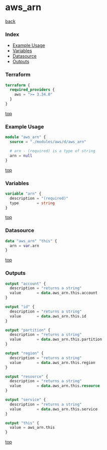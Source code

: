 # aws_arn

[back](../aws.md)

### Index

- [Example Usage](#example-usage)
- [Variables](#variables)
- [Datasource](#datasource)
- [Outputs](#outputs)

### Terraform

```terraform
terraform {
  required_providers {
    aws = ">= 3.34.0"
  }
}
```

[top](#index)

### Example Usage

```terraform
module "aws_arn" {
  source = "./modules/aws/d/aws_arn"

  # arn - (required) is a type of string
  arn = null
}
```

[top](#index)

### Variables

```terraform
variable "arn" {
  description = "(required)"
  type        = string
}
```

[top](#index)

### Datasource

```terraform
data "aws_arn" "this" {
  arn = var.arn
}
```

[top](#index)

### Outputs

```terraform
output "account" {
  description = "returns a string"
  value       = data.aws_arn.this.account
}

output "id" {
  description = "returns a string"
  value       = data.aws_arn.this.id
}

output "partition" {
  description = "returns a string"
  value       = data.aws_arn.this.partition
}

output "region" {
  description = "returns a string"
  value       = data.aws_arn.this.region
}

output "resource" {
  description = "returns a string"
  value       = data.aws_arn.this.resource
}

output "service" {
  description = "returns a string"
  value       = data.aws_arn.this.service
}

output "this" {
  value = aws_arn.this
}
```

[top](#index)